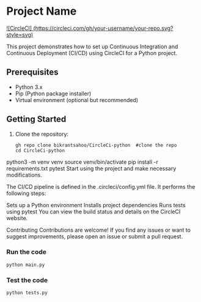 # Project Name

[![CircleCI] (https://circleci.com/gh/your-username/your-repo.svg?style=svg)](https://github.com/bikrantsahoo/CircleCi-python)

This project demonstrates how to set up Continuous Integration and Continuous Deployment (CI/CD) using CircleCI for a Python project.

## Prerequisites

- Python 3.x
- Pip (Python package installer)
- Virtual environment (optional but recommended)

## Getting Started

1. Clone the repository:

   ```shell
   gh repo clone bikrantsahoo/CircleCi-python  #clone the repo
   cd CircleCi-python

python3 -m venv venv
source venv/bin/activate
pip install -r requirements.txt
pytest
Start using the project and make necessary modifications.

The CI/CD pipeline is defined in the .circleci/config.yml file. It performs the following steps:

Sets up a Python environment
Installs project dependencies
Runs tests using pytest
You can view the build status and details on the CircleCI website.

Contributing
Contributions are welcome! If you find any issues or want to suggest improvements, please open an issue or submit a pull request.

### Run the code
```
python main.py
```

### Test the code
```
python tests.py
```
